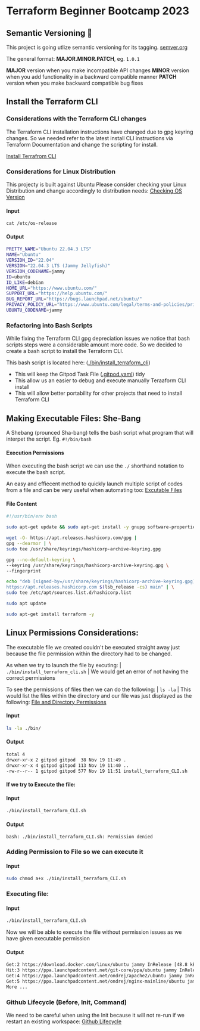 # Terraform Beginner Bootcamp 2023

## Semantic Versioning :mage:

This project is going utlize semantic versioning for its tagging.
[semver.org](https://semver.org/)

The general format:
**MAJOR.MINOR.PATCH**, eg. `1.0.1`


**MAJOR** version when you make incompatible API changes
**MINOR** version when you add functionality in a backward compatible manner
**PATCH** version when you make backward compatible bug fixes

## Install the Terraform CLI

### Considerations with the Terraform CLI changes
The Terraform CLI installation instructions have changed due to gpg keyring changes. So we needed refer to the latest install CLI instructions via Terraform Documentation and change the scripting for install.

[Install Terrafrom CLI](https://developer.hashicorp.com/terraform/tutorials/aws-get-started/install-cli)

### Considerations for Linux Distribution

This projecty is built against Ubuntu
Please consider checking your Linux Distribution and change accordingly to distribution needs: [Checking OS Version](https://www.cyberciti.biz/faq/how-to-check-os-version-in-linux-command-line/)

#### Input
```
cat /etc/os-release
```

#### Output
```sh
PRETTY_NAME="Ubuntu 22.04.3 LTS"
NAME="Ubuntu"
VERSION_ID="22.04"
VERSION="22.04.3 LTS (Jammy Jellyfish)"
VERSION_CODENAME=jammy
ID=ubuntu
ID_LIKE=debian
HOME_URL="https://www.ubuntu.com/"
SUPPORT_URL="https://help.ubuntu.com/"
BUG_REPORT_URL="https://bugs.launchpad.net/ubuntu/"
PRIVACY_POLICY_URL="https://www.ubuntu.com/legal/terms-and-policies/privacy-policy"
UBUNTU_CODENAME=jammy
```

### Refactoring into Bash Scripts

While fixing the Terraform CLI gpg depreciation issues we notice that bash scripts steps were a considerable amount more code. So we decided to create a bash script to install the Terraform CLI.

This bash script is located here: ([./bin/install_terraform_cli](./bin/install_terraform_cli))

- This will keep the Gitpod Task File ([.gitpod.yaml](.gitpod.yml)) tidy 
- This allow us an easier to debug and execute manually Teraaform CLI install
- This will allow better portability for other projects that need to install Terraform CLI



## Making Executable Files: She-Bang

A Shebang  (prounced Sha-bang) tells the bash script what program that will interpet the script. Eg. `#!/bin/bash`

#### Execution Permissions
When executing the bash script we can use the `./` shorthand notation to execute the bash script.

An easy and effiecent method to quickly launch multiple script of codes from a file and can be very useful when automating too: [Excutable Files](https://en.wikipedia.org/wiki/Shebang_(Unix))

#### File Content

```bash
#!/usr/bin/env bash

sudo apt-get update && sudo apt-get install -y gnupg software-properties-common curl

wget -O- https://apt.releases.hashicorp.com/gpg | 
gpg --dearmor | \
sudo tee /usr/share/keyrings/hashicorp-archive-keyring.gpg

gpg --no-default-keyring \
--keyring /usr/share/keyrings/hashicorp-archive-keyring.gpg \
--fingerprint

echo "deb [signed-by=/usr/share/keyrings/hashicorp-archive-keyring.gpg] \
https://apt.releases.hashicorp.com $(lsb_release -cs) main" | \
sudo tee /etc/apt/sources.list.d/hashicorp.list

sudo apt update

sudo apt-get install terraform -y

```


## Linux Permissions Considerations: 

The executable file we created couldn't be executed straight away just because the file permission within the directory had to be changed. 

As when we try to launch the file by excuting: | `./bin/install_terraform_cli.sh` | We would get an error of not having the correct permissions

To see the permissions of files then we can do the following: | `ls -la` | This would list the files within the directory and our file was just displayed as the following: [File and Directory Permissions](https://en.wikipedia.org/wiki/Chmod)

#### Input
```bash
ls -la ./bin/
```

#### Output
```bash
total 4
drwxr-xr-x 2 gitpod gitpod  38 Nov 19 11:49 .
drwxr-xr-x 4 gitpod gitpod 113 Nov 19 11:40 ..
-rw-r--r-- 1 gitpod gitpod 577 Nov 19 11:51 install_terraform_CLI.sh
```

#### If we try to Execute the file:

#### Input

```bash
./bin/install_terraform_CLI.sh
```

#### Output
```
bash: ./bin/install_terraform_CLI.sh: Permission denied
```

### Adding Permission to File so we can execute it

#### Input
```bash
sudo chmod a+x ./bin/install_terraform_CLI.sh 
```

### Executing file:


#### Input
```bash
./bin/install_terraform_CLI.sh
```

Now we will be able to execute the file without permission issues as we have given executable permission

#### Output
```Bash
Get:2 https://download.docker.com/linux/ubuntu jammy InRelease [48.8 kB]                                                                                                                                                                                          
Hit:3 https://ppa.launchpadcontent.net/git-core/ppa/ubuntu jammy InRelease                                                                                                                                                                                
Get:4 https://ppa.launchpadcontent.net/ondrej/apache2/ubuntu jammy InRelease [23.8 kB]                                                                                                                          
Get:5 https://ppa.launchpadcontent.net/ondrej/nginx-mainline/ubuntu jammy InRelease [23.8 kB]    
More ...                                                     
```


### Github Lifecycle (Before, Init, Command)

We need to be careful when using the Init because it will not re-run if we restart an existing workspace: [Github Lifecycle](https://www.gitpod.io/docs/configure/workspaces/workspace-lifecycle)

